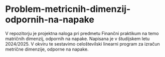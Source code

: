 # Problem-metricnih-dimenzij-odpornih-na-napake

V repozitorju je projektna naloga pri predmetu Finančni praktikum na temo matričnih dimenzij, odpornih na napake. Napisana je v študijskem letu 2024/2025. V okviru te sestavimo celoštevilski linearni program za izračun metrične dimenzije, odporne na napake.
